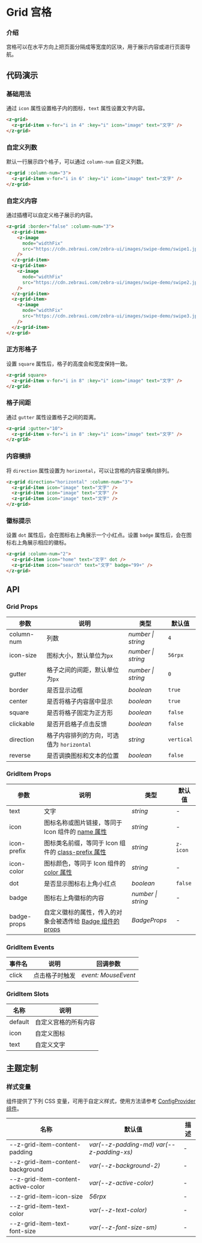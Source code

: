 # Grid 宫格

### 介绍

宫格可以在水平方向上把页面分隔成等宽度的区块，用于展示内容或进行页面导航。

## 代码演示

### 基础用法

通过 `icon` 属性设置格子内的图标，`text` 属性设置文字内容。

```html
<z-grid>
  <z-grid-item v-for="i in 4" :key="i" icon="image" text="文字" />
</z-grid>
```

### 自定义列数

默认一行展示四个格子，可以通过 `column-num` 自定义列数。

```html
<z-grid :column-num="3">
  <z-grid-item v-for="i in 6" :key="i" icon="image" text="文字" />
</z-grid>
```

### 自定义内容

通过插槽可以自定义格子展示的内容。

```html
<z-grid :border="false" :column-num="3">
  <z-grid-item>
    <z-image
      mode="widthFix"
      src="https://cdn.zebraui.com/zebra-ui/images/swipe-demo/swipe1.jpg"
    />
  </z-grid-item>
  <z-grid-item>
    <z-image
      mode="widthFix"
      src="https://cdn.zebraui.com/zebra-ui/images/swipe-demo/swipe2.jpg"
    />
  </z-grid-item>
  <z-grid-item>
    <z-image
      mode="widthFix"
      src="https://cdn.zebraui.com/zebra-ui/images/swipe-demo/swipe3.jpg"
    />
  </z-grid-item>
</z-grid>
```

### 正方形格子

设置 `square` 属性后，格子的高度会和宽度保持一致。

```html
<z-grid square>
  <z-grid-item v-for="i in 8" :key="i" icon="image" text="文字" />
</z-grid>
```

### 格子间距

通过 `gutter` 属性设置格子之间的距离。

```html
<z-grid :gutter="10">
  <z-grid-item v-for="i in 8" :key="i" icon="image" text="文字" />
</z-grid>
```

### 内容横排

将 `direction` 属性设置为 `horizontal`，可以让宫格的内容呈横向排列。

```html
<z-grid direction="horizontal" :column-num="3">
  <z-grid-item icon="image" text="文字" />
  <z-grid-item icon="image" text="文字" />
  <z-grid-item icon="image" text="文字" />
</z-grid>
```

### 徽标提示

设置 `dot` 属性后，会在图标右上角展示一个小红点。设置 `badge` 属性后，会在图标右上角展示相应的徽标。

```html
<z-grid :column-num="2">
  <z-grid-item icon="home" text="文字" dot />
  <z-grid-item icon="search" text="文字" badge="99+" />
</z-grid>
```

## API

### Grid Props

| 参数 | 说明 | 类型 | 默认值 |
| --- | --- | --- | --- |
| column-num | 列数 | _number \| string_ | `4` |
| icon-size | 图标大小，默认单位为`px` | _number \| string_ | `56rpx` |
| gutter | 格子之间的间距，默认单位为`px` | _number \| string_ | `0` |
| border | 是否显示边框 | _boolean_ | `true` |
| center | 是否将格子内容居中显示 | _boolean_ | `true` |
| square | 是否将格子固定为正方形 | _boolean_ | `false` |
| clickable | 是否开启格子点击反馈 | _boolean_ | `false` |
| direction | 格子内容排列的方向，可选值为 `horizontal` | _string_ | `vertical` |
| reverse | 是否调换图标和文本的位置 | _boolean_ | `false` |

### GridItem Props

| 参数 | 说明 | 类型 | 默认值 |
| --- | --- | --- | --- |
| text | 文字 | _string_ | - |
| icon | 图标名称或图片链接，等同于 Icon 组件的 [name 属性](/icon#props) | _string_ | - |
| icon-prefix | 图标类名前缀，等同于 Icon 组件的 [class-prefix 属性](/icon#props) | _string_ | `z-icon` |
| icon-color | 图标颜色，等同于 Icon 组件的 [color 属性](/icon#props) | _string_ | - |
| dot | 是否显示图标右上角小红点 | _boolean_ | `false` |
| badge | 图标右上角徽标的内容 | _number \| string_ | - |
| badge-props | 自定义徽标的属性，传入的对象会被透传给 [Badge 组件的 props](/badge#props) | _BadgeProps_ | - |

### GridItem Events

| 事件名 | 说明           | 回调参数            |
| ------ | -------------- | ------------------- |
| click  | 点击格子时触发 | _event: MouseEvent_ |

### GridItem Slots

| 名称    | 说明                 |
| ------- | -------------------- |
| default | 自定义宫格的所有内容 |
| icon    | 自定义图标           |
| text    | 自定义文字           |

## 主题定制

### 样式变量

组件提供了下列 CSS 变量，可用于自定义样式，使用方法请参考 [ConfigProvider 组件](/config-provider)。

| 名称 | 默认值 | 描述 |
| --- | --- | --- |
| --z-grid-item-content-padding | _var(--z-padding-md) var(--z-padding-xs)_ | - |
| --z-grid-item-content-background | _var(--z-background-2)_ | - |
| --z-grid-item-content-active-color | _var(--z-active-color)_ | - |
| --z-grid-item-icon-size | _56rpx_ | - |
| --z-grid-item-text-color | _var(--z-text-color)_ | - |
| --z-grid-item-text-font-size | _var(--z-font-size-sm)_ | - |
